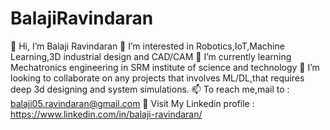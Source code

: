 # BalajiRavindaran

👋 Hi, I’m Balaji Ravindaran
👀 I’m interested in Robotics,IoT,Machine Learning,3D industrial design and CAD/CAM
🌱 I’m currently learning Mechatronics engineering in SRM institute of science and technology
💞️ I’m looking to collaborate on any projects that involves ML/DL,that requires deep 3d designing and system simulations.
📫 To reach me,mail to : balaji05.ravindaran@gmail.com
📄 Visit My Linkedin profile : https://www.linkedin.com/in/balaji-ravindaran/
